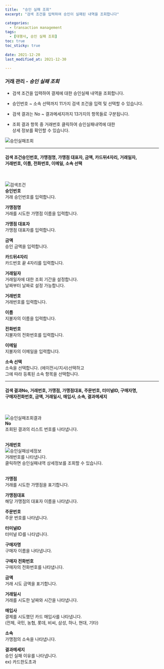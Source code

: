 ```yaml
---
title:  "승인 실패 조회"
excerpt: "검색 조건을 입력하여 승인이 실패된 내역을 조회합니다"

categories:
  - transaction management
tags:
  - [대행사, 승인 실패 조회]
toc: true
toc_sticky: true
 
date: 2021-12-20
last_modified_at: 2021-12-30

---
```

### 거래 관리 - *승인 실패 조회*
- 검색 조건을 입력하여 결제에 대한 승인실패 내역을 조회합니다.

- 승인번호 ~ 소속 선택까지 11가지 검색 조건을 입력 및 선택할 수 있습니다.

- 검색 결과는 No ~ 결과메세지까지 13가지의 항목들로 구분됩니다.

- 조회 결과 항목 중 거래번호 클릭하여 승인실패내역에 대한<br>상세 정보를 확인할 수 있습니다.

![승인실패조회](https://user-images.githubusercontent.com/95394003/146492884-fc254e4a-e421-4d10-b924-ee85f35bd18b.jpeg)
<br>

---

#### 검색 조건승인번호, 가맹점명, 가맹점 대표자, 금액, 카드뒤4자리, 거래일자,<br>거래번호, 이름, 전화번호, 이메일, 소속 선택<br>
<br>

![검색조건](https://user-images.githubusercontent.com/95394003/146493012-fa410361-9c6c-4781-b1e9-c5b9a31eb1d0.jpeg)<br>
**승인번호**<br>
거래 승인번호를 입력합니다.

**가맹점명**<br>
거래를 시도한 가맹점 이름을 입력합니다.

**가맹점 대표자**<br>
가맹점 대표자를 입력합니다.

**금액**<br>
승인 금액을 입력합니다.

**카드뒤4자리**<br>
카드번호 끝 4자리를 입력합니다.

**거래일자**<br>
거래일자에 대한 조회 기간을 설정합니다.<br>날짜부터 날짜로 설정 가능합니다.

**거래번호**<br>
거래번호를 입력합니다.

**이름**<br>
지불자의 이름을 입력합니다.

**전화번호**<br>
지불자의 전화번호를 입력합니다.

**이메일**<br>
지불자의 이메일을 입력합니다.

**소속 선택**<br>
소속을 선택합니다. (에이전시/지사)선택하고<br>그에 따라 등록된 소속 항목을 선택합니다.
<br>

---

#### 검색 결과No, 거래번호, 가맹점, 가맹점대표, 주문번호, 터미널ID, 구매자명,<br>구매자전화번호, 금액, 거래일시, 매입사, 소속, 결과메세지<br>
<br>

![승인실패조회결과](https://user-images.githubusercontent.com/95394003/146496343-bbb2f54e-2779-4060-bc59-b0ebe54f987c.png)<br>
**No**<br>
조회된 결과의 리스트 번호를 나타냅니다.
<br>
<br>

**거래번호**<br>
![승인실패상세정보](https://user-images.githubusercontent.com/95394003/146496632-26b69cfd-3b12-48d9-ae20-947d1b106ac7.png)
<br>거래번호를 나타냅니다.<br>클릭하면 승인실패내역 상세정보를 조회할 수 있습니다.<br>
<br>

**가맹점**<br>
거래를 시도한 가맹점을 표기합니다.

**가맹점대표**<br>
해당 가맹점의 대표자 이름을 나타냅니다.

**주문번호**<br>
주문 번호를 나타냅니다.

**터미널ID**<br>
터미널 ID를 나타냅니다.

**구매자명**<br>
구매자 이름을 나타냅니다.

**구매자 전화번호**<br>
구매자의 전화번호를 나타냅니다.

**금액**<br>
거래 시도 금액을 표기합니다.

**거래일시**<br>
거래를 시도한 날짜와 시간을 나타냅니다.

**매입사**<br>
결제를 시도했던 카드 매입사를 나타냅니다.<br>
(전체, 국민, 농협, 롯데, 비씨, 삼성, 하나, 현대, 기타)

**소속**<br>
가맹점의 소속을 나타냅니다.

**결과메세지**<br>
승인 실패 이유를 나타냅니다.<br>
ex) 카드한도초과




